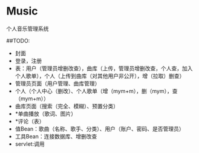 # Music
个人音乐管理系统

##TODO:
- 封面
- 登录，注册
- 表：用户（管理员增删改查），曲库（上传，管理员增删改查，个人查，加入个人歌单），个人（上传到曲库（对其他用户非公开），增（拉取）删查）
- 管理员页面（用户管理、曲库管理）
- 个人（个人中心（删改）、个人歌单（增（mym+m），删（mym），查（mym+m））
- 曲库页面（搜索（完全、模糊）、预置分类）
- *单曲播放（歌词、图片）
- *评论（表）
- 值Bean：歌曲（名称、歌手、分类）、用户（账户、密码、是否管理员）
- 工具Bean：连接数据库、增删改查
- servlet:调用